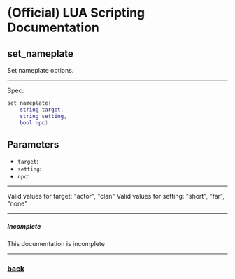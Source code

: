 
# (Official) LUA Scripting Documentation

## set_nameplate

Set nameplate options.

___

Spec:

```lua
set_nameplate(
	string target,
	string setting,
	bool npc)
```

## Parameters

- `target`: 
- `setting`: 
- `npc`: 

___

Valid values for target: "actor", "clan"
Valid values for setting: "short", "far", "none"

___

##### Incomplete

This documentation is incomplete

___

### [back](../hud)
